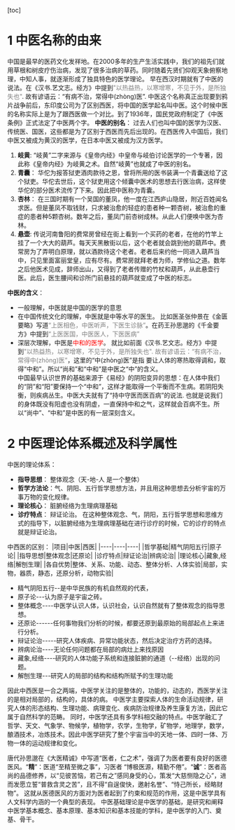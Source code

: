 [toc]
# 1 中医名称的由来
中国是最早的医药文化发祥地。在2000多年的生产生活实践中，我们的祖先们就用草根和树皮疗伤治病，发现了很多治病的草药。同时随着先贤们仰观天象俯察地理，中知人事，就逐渐形成了独具特色的医学理论。
早在西汉时期就有了中医的说法。在《汉书.艺文志。经方》中提到<font color="gray">"以热益热，以寒增寒，不见于外，是所独失也"</font>. 故有谚语云：“有病不治，常得中(zhòng)医”.
中医这个名称真正出现要到鸦片战争前后，东印度公司为了区别西医，将中国的医学起名叫中医。这个时候中医的名称实际上是为了跟西医做一个对比。到了1936年，国民党政府制定了《中医条例》正式法定了中医两个字。
**中医的别名**：
过去人们也叫中国的医学为汉医、传统医、国医，这些都是为了区别于西医而先后出现的。在西医传入中国后，我们中医又被成为黄汉的医学，在日本中医又被成为汉方医学。
1. **岐黄**:
  “岐黄”二字来源与《皇帝内经》中皇帝与岐伯讨论医学的一个专著，因此称《皇帝内经》为岐黄之术。自然“岐黄”也就成了中医的别名。
2. **青囊**：
  华佗为报答狱吏酒肉款待之恩，曾将所用的医书装满一个青囊送给了这个狱吏。华佗去世后，这个狱吏用这个倾囊中医术的思想去行医治病，这样使华佗的部分医术流传了下来。因此把中医称为青囊。
3. **杏林**：
  在三国时期有一个吴国的董凤，他一度在江西庐山隐居，附近百姓闻名求医。但是董凤不取钱财，只求被治愈的轻症的患者种一颗杏树，被治愈的重症的患者种5颗杏树。数年之后，董凤门前杏树成林。从此人们便唤中医为杏林。
4. **悬壶**:
  传说河南鲁阳的费常房曾经在街上看到一个买药的老者，在他的竹竿上挂了一个大大的葫芦。每天天黑散街以后，这个老者就会跳到他的葫芦中。费常房为了弄明白原理，就以酒款待这个老者。老者后来约他一同进入葫芦当中，只见里面富丽堂皇，应有尽有。费常房就拜老者为师，学修仙之道。数年之后他医术见成，辞师出山，又得到了老者传赠的竹杖和葫芦，从此悬壶行医。此后，医生腰间和诊所门前悬挂的葫芦就变成了中医的标志。

**中医的含义**：
- 一般理解，中医就是中国的医学的意思
- 在中国传统文化的理解，中医就是中等水平的医生。
  比如医圣张仲景在《金匮要略》写道<font color=gray>“上医相色，中医听声，下医生诊脉”</font>。在药王孙思邈的《千金要方》中提到<font color=gray>“上医医国，中医医人，下医医病”</font>
- 深层次理解，中医是<font color=red>中和的医学</font>。
  就比如前面《汉书.艺文志。经方》中提到<font color="gray">"以热益热，以寒增寒，不见于外，是所独失也". 故有谚语云：“有病不治，常得中(zhòng)医”</font>，这里的“中(zhòng)医”是指 要让人体的寒热取得调和，取得“中和”。所以“尚和”和“中和”是中医之“中”的含义。</br>
  中国最早认识世界的基础来源于《易经》的阴阳变异的思想：在人体中我们的“阴”和“阳”要保持一个“中和”，这样才能取得一个平衡而不生病。若阴阳失衡，则疾病丛生。中医大夫就有了“持中守医而医百病”的说法. 也就是说我们的身体既没有阳虚也没有阴虚，一直保持中和之气，这样就会百病不生。所以“尚中”、“中和”是中医的有一层深刻含义。

# 2 中医理论体系概述及科学属性
中医的理论体系：
- **指导思想**： 整体观念（天-地-人 是一个整体）
- **哲学方法论**：气、阴阳、五行哲学思想方法，并且用这种思想去分析宇宙的万事万物的变化规律。
- **理论核心**： 脏腑经络为生理病理基础
- **诊疗特点**： 辩证论治。
  在这种整体观念、气，阴阳，五行哲学思想和思维方式的指导下，以脏腑经络为生理病理基础在进行诊疗的时候，它的诊疗的特点就是辩证论治。

中西医的区别：
|项目|中医|西医|
|----|----|----|
|哲学基础|精气阴阳五行|原子论|
|指导思想|整体观念|还原论|
|诊疗特点|辩证论治|辨病论治|
|理论核心|藏象,经络|解刨生理|
|各自优势|整体、关系、功能、动态、整体分析、人体实验|局部，实物，器质，静态，还原分析，动物实验|

- 精气阴阳五行--是中华民族的有机自然观的代表，
- 原子论---认为原子是宇宙之砖。
- 整体概念----中医学认识人体，认识社会，认识自然就有了整体观念的指导思想。
- 还原论------任何事物我们分析的时候，都要还原到最原始的局部起点上来进行分析。
- 辩证论治-----研究人体疾病、异常功能状态，然后决定治疗方药的选择。
- 辨病论治----无论任何问题都在局部的病灶上来找原因
- 藏象,经络----研究的人体功能子系统和连接脏腑的通道（--经络）出现的问题。
- 解刨生理---研究人的局部的结构和结构所赋予的生理功能

因此中西医是一合之两端，中医学关注的是整体的，功能的，动态的，西医学关注的是相对局部的，结构的，具体的病。
中医学主要探索人体的生命活动规律，研究人体的形态结构、生理功能、病理变化、疾病防治规律及养生康复方法，因此它属于自然科学的范畴。
同时，中医学还具有多学科相交融的特点。中医学融汇了哲学、天文、气象学、物候学，植物学，农学，生物学，矿物学，地理学，数学，酿酒技术，冶炼技术。因此中医学研究了整个宇宙当中的天地一体、四时一体、万物一体的运动规律和变化。

唐代孙思邈在《大医精诚》中写道“医者，仁之术”，强调了为医者要有良好的医德医风。“**精**”：医道“至精至微之事”，习医者  “博极医源，精勤不倦”。“**诚**”：医者高尚的品德修养，以“见彼苦恼，若己有之”感同身受的心，策发“大慈恻隐之心”，进而发愿立誓“普救含灵之苦”，且不得“自逞俊快，邀射名誉”、“恃己所长，经略财物”。 这就从医德医风的方面对为医者起到了约束和规范的作用，这是中医学具有人文科学内涵的一个典型的表现。
中医基础理论是中医学的基础，是研究和阐释中医学基本概念、基本原理、基本知识和基本技能的学科，是中医学的入门、奠基、骨干。

